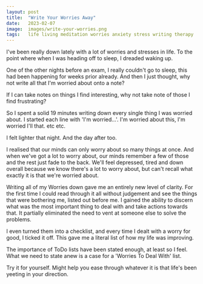 ```yaml
---
layout: post
title:  "Write Your Worries Away"
date:   2023-02-07
image:	images/write-your-worries.png
tags:	life living meditation worries anxiety stress writing therapy
---
```


I've been really down lately with a lot of worries and stresses in life. To the point where when I was heading off to sleep, I dreaded waking up.

One of the other nights before an exam, I really couldn't go to sleep, this had been happening for weeks prior already. And then I just thought, why not write all that I'm worried about onto a note?

If I can take notes on things I find interesting, why not take note of those I find frustrating?

So I spent a solid 19 minutes writing down every single thing I was worried about. I started each line with 'I'm worried...'. I'm worried about this, I'm worried I'll that. etc etc.

I felt lighter that night. And the day after too.

I realised that our minds can only worry about so many things at once. And when we've got a lot to worry about, our minds remember a few of those and the rest just fade to the back. We'll feel depressed, tired and down overall because we know there's a lot to worry about, but can't recall what exactly it is that we're worried about.

Writing all of my Worries down gave me an entirely new level of clarity. For the first time I could read through it all without judgement and see the things that were bothering me, listed out before me. I gained the ability to discern what was the most important thing to deal with and take actions towards that. It partially eliminated the need to vent at someone else to solve the problems.

I even turned them into a checklist, and every time I dealt with a worry for good, I ticked it off. This gave me a literal list of how my life was improving.

The importance of ToDo lists have been stated enough, at least so I feel. What we need to state anew is a case for a 'Worries To Deal With' list.

Try it for yourself. Might help you ease through whatever it is that life's been yeeting in your direction.